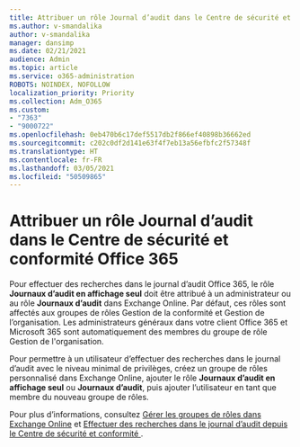 ```yaml
---
title: Attribuer un rôle Journal d’audit dans le Centre de sécurité et conformité Office 365
ms.author: v-smandalika
author: v-smandalika
manager: dansimp
ms.date: 02/21/2021
audience: Admin
ms.topic: article
ms.service: o365-administration
ROBOTS: NOINDEX, NOFOLLOW
localization_priority: Priority
ms.collection: Adm_O365
ms.custom:
- "7363"
- "9000722"
ms.openlocfilehash: 0eb470b6c17def5517db2f866ef40898b36662ed
ms.sourcegitcommit: c202c0df2d141e63f4f7eb13a56efbfc2f57348f
ms.translationtype: HT
ms.contentlocale: fr-FR
ms.lasthandoff: 03/05/2021
ms.locfileid: "50509865"
---
```

# <a name="assign-an-audit-log-role-in-the-office-365-security--compliance-center"></a>Attribuer un rôle Journal d’audit dans le Centre de sécurité et conformité Office 365

Pour effectuer des recherches dans le journal d’audit Office 365, le rôle **Journaux d’audit en affichage seul** doit être attribué à un administrateur ou au rôle **Journaux d’audit** dans Exchange Online. Par défaut, ces rôles sont affectés aux groupes de rôles Gestion de la conformité et Gestion de l’organisation. Les administrateurs généraux dans votre client Office 365 et Microsoft 365 sont automatiquement des membres du groupe de rôle Gestion de l'organisation.

Pour permettre à un utilisateur d’effectuer des recherches dans le journal d’audit avec le niveau minimal de privilèges, créez un groupe de rôles personnalisé dans Exchange Online, ajouter le rôle **Journaux d’audit en affichage seul** ou **Journaux d’audit**, puis ajouter l’utilisateur en tant que membre du nouveau groupe de rôles.

Pour plus d’informations, consultez [Gérer les groupes de rôles dans Exchange Online](https://docs.microsoft.com/Exchange/permissions-exo/role-groups) et [Effectuer des recherches dans le journal d’audit depuis le Centre de sécurité et conformité ](https://docs.microsoft.com/microsoft-365/compliance/search-the-audit-log-in-security-and-compliance).